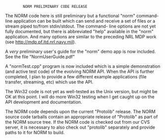
            NORM PRELIMINARY CODE RELEASE

The NORM code here is still preliminary but a functional "norm"
command-line application can be built which can send and receive
a set of files _or_ a stream piped to/from stdin/stdout.  The command-
line options are not yet fully documented, but there is abbreviated "help"
available in the "norm" application.  And many options are similar to the 
preceding NRL MDP work (see http://mdp.pf.itd.nrl.navy.mil).

A _very_ preliminary user's guide for the "norm" demo app is now included. 
See the file "NormUserGuide.pdf"

A "normTest.cpp" program is now included which is a simple demonstration 
(and active test code) of the evolving NORM API.  When the API is
further completed, I plan to provide a few different example applications
(file transfer, streaming, etc) which use the API.

The Win32 code is not yet as well-tested as the Unix version, but
might be OK at this point.  I will do more Win32 testing when I get
caught up on the API development and documentation.

The NORM code depends upon the current "Protolib" release.  The NORM
source code tarballs contain an appropriate release of "Protolib" as
part of the NORM source tree.  If the NORM code is checked out from
our CVS server, it is necessary to also check out "protolib" separately
and provide paths to it for NORM to build.
